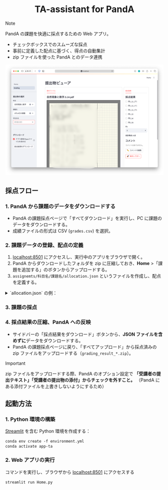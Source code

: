 <h1 align="center">TA-assistant for PandA</h1>

> [!NOTE]
> PandA の課題を快適に採点するための Web アプリ。

- チェックボックスでのスムーズな採点
- 事前に定義した配点に基づく、得点の自動集計
- zip ファイルを使った PandA とのデータ連携

![grading-view](assets/grading-view-v1.0.png)

## 採点フロー

### 1. PandA から課題のデータをダウンロードする
- PandA の課題採点ページで「すべてダウンロード」を実行し、PC に課題のデータをダウンロードする。
- 成績ファイルの形式は CSV (`grades.csv`) を選択。

### 2. 課題データの登録、配点の定義
1. [localhost:8501](http://localhost:8501) にアクセスし、実行中のアプリをブラウザで開く。
2. PandA からダウンロードしたフォルダを zip に圧縮しておき、**Home** >「課題を追加する」のボタンからアップロードする。
3. `assignemts/科目名/課題名/allocation.json` というファイルを作成し、配点を定義する。
<details>
<summary>`allocation.json` の例：</summary>
  
  ```json
  {
    "問1": {
      "(1)": {
        "(ア)": {
          "type": "full-or-zero",  # 部分点なし, チェックボックスでの採点
          "score": 10
        },
        "(イ)": {
          "type": "full-or-zero",
          "score": 10
        },
        "(ウ)": {
          "type": "full-or-zero",
          "score": 10
        }
      },
      "(2)": {
        "type": "full-or-zero",
        "score": 16
      }
    },
    "問2": {
      "type": "partial",  # 部分点あり. 点数の記入による numerical な採点
      "score": 32
    }
  }
  ```
</details>

### 3. 課題の採点

### 4. 採点結果の圧縮、PandA への反映
- サイドバーの「採点結果をダウンロード」ボタンから、**JSON ファイルを含めずに**データをダウンロードする。
- PandA の課題採点ページに戻り、「すべてアップロード」から採点済みの zip ファイルをアップロードする（`grading_result_*.zip`）。

> [!IMPORTANT]
> zip ファイルをアップロードする際、PandA のオプション設定で **「受講者の提出テキスト」「受講者の提出物の添付」からチェックを外すこと。**
> （PandA にある添付ファイルを上書きしないようにするため）

## 起動方法

### 1. Python 環境の構築

[Streamlit](https://streamlit.io/) を含む Python 環境を作成する：

```shell
conda env create -f environment.yml
conda activate app-ta
```

### 2. Web アプリの実行

コマンドを実行し、ブラウザから [localhost:8501](http://localhost:8501) にアクセスする

```shell
streamlit run Home.py
```

